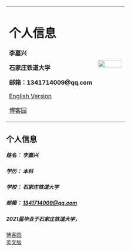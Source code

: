 <div>
<table border="0">
  <tr>
    <td width="75%">
      <h1>个人信息</h1>
      <p><b>李嘉兴</b></p>
      <p><b>石家庄铁道大学</b></p>
      <p><b>邮箱：1341714009@qq.com</b></p>
      <p><a href="/index-en.html">English Version</a></p>
      <p><a href="https://www.cnblogs.com/sonofdemon/">博客园</a></p>
    </td>
    <td width="25%">
      <img src="/zhengjianzhao.jpg" width="100%">
    </td>
  </tr>
</table>
</div>

## 个人信息
##### 姓名： 李嘉兴
##### 学历： 本科
##### 学校： 石家庄铁道大学
##### 邮箱： 1341714009@qq.com  

##### 2021届毕业于石家庄铁道大学，

[博客园](https://www.cnblogs.com/sonofdemon/)  
[英文版](index-en.md)
